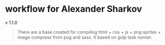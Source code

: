 # workflow for Alexander Sharkov

v 1.1.0

> There are a base created for compiling html + css + js + png sprites + image compress from pug and sass. It 
based on gulp task runner.